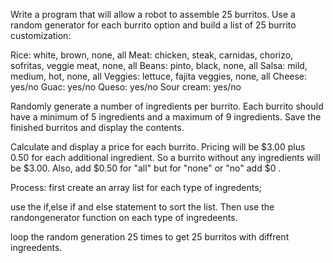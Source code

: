 
Write a program that will allow a robot to assemble 25 burritos. Use a random generator for each burrito option and build a list of 25 burrito customization:

Rice: white, brown, none, all
Meat: chicken, steak, carnidas, chorizo, sofritas, veggie meat, none, all
Beans: pinto, black, none, all
Salsa: mild, medium, hot, none, all
Veggies: lettuce, fajita veggies, none, all
Cheese: yes/no
Guac: yes/no
Queso: yes/no
Sour cream: yes/no

Randomly generate a number of ingredients per burrito. Each burrito should have a minimum of 5 ingredients and a maximum of 9 ingredients. 
Save the finished burritos and display the contents.

Calculate and display a price for each burrito. 
Pricing will be $3.00 plus 0.50 for each additional ingredient. So a burrito without any ingredients will be $3.00. Also, add $0.50 for "all" but for "none" or "no" add $0 .  


Process:
first create an array list for each type of ingredents;

use the if,else if and else statement to sort the list. Then use the randongenerator function on each type of ingredeents.


loop the random generation 25 times to get 25 burritos with diffrent ingreedents. 


